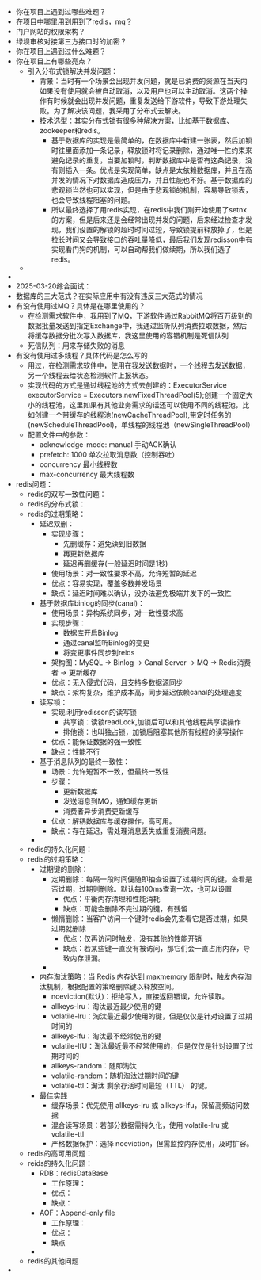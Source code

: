 - 你在项目上遇到过哪些难题？
- 在项目中哪里用到用到了redis，mq？
- 门户网站的权限架构？
- 绿坝审核对接第三方接口时的加密？
- 你在项目上遇到过什么难题？
- 你在项目上有哪些亮点？
  - 引入分布式锁解决并发问题：
    - 背景：当时有一个场景会出现并发问题，就是已消费的资源在当天内如果没有使用就会被自动取消，以及用户也可以主动取消。这两个操作有时候就会出现并发问题，重复发送给下游软件，导致下游处理失败。为了解决该问题，我采用了分布式去解决。
    - 技术选型：其实分布式锁有很多种解决方案，比如基于数据库、zookeeper和redis。
      - 基于数据库的实现是最简单的，在数据库中新建一张表，然后加锁时往里面添加一条记录，释放锁时将记录删除，通过唯一性约束来避免记录的重复，当要加锁时，判断数据库中是否有这条记录，没有则插入一条。优点是实现简单，缺点是太依赖数据库，并且在高并发的情况下对数据库造成压力，并且性能也不好。基于数据库的悲观锁当然也可以实现，但是由于悲观锁的机制，容易导致锁表，也会导致线程阻塞的问题。
      - 所以最终选择了用redis实现，在redis中我们刚开始使用了setnx的方案，但是后来还是会经常出现并发的问题，后来经过检查才发现，我们设置的解锁的超时时间过短，导致锁提前释放掉了，但是拉长时间又会导致接口的吞吐量降低，最后我们发现redisson中有实现看门狗的机制，可以自动帮我们做续期，所以我们选了redis。
  - 
- 
- 2025-03-20综合面试：
 - 数据库的三大范式？在实际应用中有没有违反三大范式的情况
 - 有没有使用过MQ？具体是在哪里使用的？
   - 在检测需求软件中，我用到了MQ，下游软件通过RabbitMQ将百万级别的数据批量发送到指定Exchange中，我通过监听队列消费拉取数据，然后将缓存数据分批次写入数据库，我这里使用的容错机制是死信队列
   - 死信队列：用来存储失败的消息
 - 有没有使用过多线程？具体代码是怎么写的
   - 用过，在检测需求软件中，使用在我发送数据时，一个线程去发送数据，另一个线程去给状态检测软件上报状态。
   - 实现代码的方式是通过线程池的方式去创建的：ExecutorService executorService = Executors.newFixedThreadPool(5);创建一个固定大小的线程池，这里如果有其他业务需求的话还可以使用不同的线程池，比如创建一个带缓存的线程池(newCacheThreadPool),带定时任务的(newScheduleThreadPool)，单线程的线程池（newSingleThreadPool）
   - 配置文件中的参数：
     - acknowledge-mode: manual  手动ACK确认
     - prefetch: 1000   单次拉取消息数（控制吞吐）
     - concurrency      最小线程数
     - max-concurrency  最大线程数
- redis问题：
  - redis的双写一致性问题：
  - redis的分布式锁：
  - redis的过期策略：
    - 延迟双删：
      - 实现步骤：
        - 先删缓存：避免读到旧数据
        - 再更新数据库
        - 延迟再删缓存(一般延迟时间是1秒)
      - 使用场景：对一致性要求不高，允许短暂的延迟
      - 优点：容易实现，覆盖多数并发场景
      - 缺点：延迟时间难以确认，没办法避免极端并发下的一致性
    - 基于数据库binlog的同步(canal)：
      - 使用场景：异构系统同步，对一致性要求高
      - 实现步骤：
        - 数据库开启Binlog
        - 通过canal监听Binlog的变更
        - 将变更事件同步到reids
      - 架构图：MySQL → Binlog → Canal Server → MQ → Redis消费者 → 更新缓存
      - 优点：无入侵式代码，且支持多数据源同步
      - 缺点：架构复杂，维护成本高，同步延迟依赖canal的处理速度
    - 读写锁：
      - 实现:利用redisson的读写锁
        - 共享锁：读锁readLock,加锁后可以和其他线程共享读操作
        - 排他锁：也叫独占锁，加锁后阻塞其他所有线程的读写操作
      - 优点：能保证数据的强一致性
      - 缺点：性能不行
    - 基于消息队列的最终一致性：
      - 场景：允许短暂不一致，但最终一致性
      - 步骤：
        - 更新数据库
        - 发送消息到MQ，通知缓存更新
        - 消费者异步消费更新缓存
      - 优点：解耦数据库与缓存操作，高可用。
      - 缺点：存在延迟，需处理消息丢失或重复消费问题。
    - 
  - redis的持久化问题：
  - redis的过期策略：
    - 过期键的删除：
      - 定期删除：每隔一段时间便随即抽查设置了过期时间的键，查看是否过期，过期则删除。默认每100ms查询一次，也可以设置
        - 优点：平衡内存清理和性能消耗
        - 缺点：可能会删除不完过期的键，有残留
      - 懒惰删除：当客户访问一个键时redis会先查看它是否过期，如果过期就删除
        - 优点：仅再访问时触发，没有其他的性能开销
        - 缺点：若某些键一直没有被访问，那它们会一直占用内存，导致内存泄漏。
      - 
    - 内存淘汰策略：当 Redis 内存达到 maxmemory 限制时，触发内存淘汰机制，根据配置的策略删除键以释放空间。
      - noeviction(默认)：拒绝写入，直接返回错误，允许读取。
      - allkeys-lru：淘汰最近最少使用的键
      - volatile-lru：淘汰最近最少使用的键，但是仅仅是针对设置了过期时间的
      - allkeys-lfu：淘汰最不经常使用的键
      - volatile-lfU：淘汰最近最不经常使用的，但是仅仅是针对设置了过期时间的
      - allkeys-random：随即淘汰
      - volatile-random：随机淘汰过期时间的键
      - volatile-ttl：淘汰 剩余存活时间最短（TTL） 的键。
    - 最佳实践
      - 缓存场景：优先使用 allkeys-lru 或 allkeys-lfu，保留高频访问数据
      - 混合读写场景：若部分数据需持久化，使用 volatile-lru 或 volatile-ttl
      - 严格数据保护：选择 noeviction，但需监控内存使用，及时扩容。
  - redis的高可用问题：
  - reids的持久化问题：
     - RDB：redisDataBase
       - 工作原理：
       - 优点：
       - 缺点：
     - AOF：Append-only file
       - 工作原理：
       - 优点：
       - 缺点
     - 
  - redis的其他问题
- 
